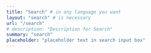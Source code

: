 ```yaml
---
title: "Search" # in any language you want
layout: "search" # is necessary
url: "/search"
# description: "Description for Search"
summary: "search"
placeholder: "placeholder text in search input box"
---
```



